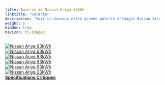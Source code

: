 ```yaml
---
title: Galerie de Nissan Ariya 63kWh
linktitle: "Galerie"
description: "Voir ci-dessous notre grande galerie d'images Nissan Ariya 63kWh. Cliquez sur les images pour des versions haute résolution."
weight: 5
hidden: true
navicon: bi-images
---
```

<!-- markdownlint-disable MD033 -->
<div class="row" id ="my-gallery">
	<div class="pswp-grid-item col-6 col-md-4">
		<a href="https://media.evkx.net/multimedia/models/nissan/ariya/ariya_63kwh/exterior_1.jpg"
data-pswp-src="https://media.evkx.net/multimedia/models/nissan/ariya/ariya_63kwh/exterior_1.jpg"
data-pswp-width="3000"
data-pswp-height="2000" 
target="_blank">
			<img src="https://media.evkx.net/multimedia/models/nissan/ariya/ariya_63kwh/exterior_1_xst.jpg" alt="Nissan Ariya 63kWh" class="img-fluid " />
		</a>
	</div>
	<div class="pswp-grid-item col-6 col-md-4">
		<a href="https://media.evkx.net/multimedia/models/nissan/ariya/ariya_63kwh/exterior_2.jpg"
data-pswp-src="https://media.evkx.net/multimedia/models/nissan/ariya/ariya_63kwh/exterior_2.jpg"
data-pswp-width="3000"
data-pswp-height="1999" 
target="_blank">
			<img src="https://media.evkx.net/multimedia/models/nissan/ariya/ariya_63kwh/exterior_2_xst.jpg" alt="Nissan Ariya 63kWh" class="img-fluid " />
		</a>
	</div>
	<div class="pswp-grid-item col-6 col-md-4">
		<a href="https://media.evkx.net/multimedia/models/nissan/ariya/ariya_63kwh/main_1.jpg"
data-pswp-src="https://media.evkx.net/multimedia/models/nissan/ariya/ariya_63kwh/main_1.jpg"
data-pswp-width="3000"
data-pswp-height="1889" 
target="_blank">
			<img src="https://media.evkx.net/multimedia/models/nissan/ariya/ariya_63kwh/main_1_xst.jpg" alt="Nissan Ariya 63kWh" class="img-fluid " />
		</a>
	</div>
	<div class="pswp-grid-item col-6 col-md-4">
		<a href="https://media.evkx.net/multimedia/models/nissan/ariya/ariya_63kwh/screens_1.jpg"
data-pswp-src="https://media.evkx.net/multimedia/models/nissan/ariya/ariya_63kwh/screens_1.jpg"
data-pswp-width="3000"
data-pswp-height="1999" 
target="_blank">
			<img src="https://media.evkx.net/multimedia/models/nissan/ariya/ariya_63kwh/screens_1_xst.jpg" alt="Nissan Ariya 63kWh" class="img-fluid " />
		</a>
	</div>
	<div class="pswp-grid-item col-6 col-md-4">
		<a href="https://media.evkx.net/multimedia/models/nissan/ariya/ariya_63kwh/screens_2.jpg"
data-pswp-src="https://media.evkx.net/multimedia/models/nissan/ariya/ariya_63kwh/screens_2.jpg"
data-pswp-width="3000"
data-pswp-height="1999" 
target="_blank">
			<img src="https://media.evkx.net/multimedia/models/nissan/ariya/ariya_63kwh/screens_2_xst.jpg" alt="Nissan Ariya 63kWh" class="img-fluid " />
		</a>
	</div>
	<div class="pswp-grid-item col-6 col-md-4">
		<a href="https://media.evkx.net/multimedia/models/nissan/ariya/ariya_63kwh/trunk_1.jpg"
data-pswp-src="https://media.evkx.net/multimedia/models/nissan/ariya/ariya_63kwh/trunk_1.jpg"
data-pswp-width="3000"
data-pswp-height="1999" 
target="_blank">
			<img src="https://media.evkx.net/multimedia/models/nissan/ariya/ariya_63kwh/trunk_1_xst.jpg" alt="Nissan Ariya 63kWh" class="img-fluid " />
		</a>
	</div>
</div>
<script type="module">
  import PhotoSwipeLightbox from '/js/photoswipe-lightbox.esm.js';
    const lightbox = new PhotoSwipeLightbox({
       gallery: '#my-gallery',
        children: 'a',
        pswpModule: () => import('/js/photoswipe.esm.js')
    });
lightbox.init();
</script>
<div class="mt-3 mb-3">
<a href="../specifications/" class="text-decoration-none text-black">
<strong><i class="bi-arrow-left"></i> Spécifications </strong>
</a>
<a href="../reviews/" class="text-decoration-none text-black float-end">
<strong>Critiques <i class="bi-arrow-right"></i></strong>
</a>
</div>
